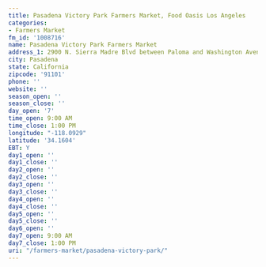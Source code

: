 ```yaml
---
title: Pasadena Victory Park Farmers Market, Food Oasis Los Angeles
categories:
- Farmers Market
fm_id: '1008716'
name: Pasadena Victory Park Farmers Market
address_1: 2900 N. Sierra Madre Blvd between Paloma and Washington Avenues
city: Pasadena
state: California
zipcode: '91101'
phone: ''
website: ''
season_open: ''
season_close: ''
day_open: '7'
time_open: 9:00 AM
time_close: 1:00 PM
longitude: "-118.0929"
latitude: '34.1604'
EBT: Y
day1_open: ''
day1_close: ''
day2_open: ''
day2_close: ''
day3_open: ''
day3_close: ''
day4_open: ''
day4_close: ''
day5_open: ''
day5_close: ''
day6_open: ''
day7_open: 9:00 AM
day7_close: 1:00 PM
uri: "/farmers-market/pasadena-victory-park/"
---
```


